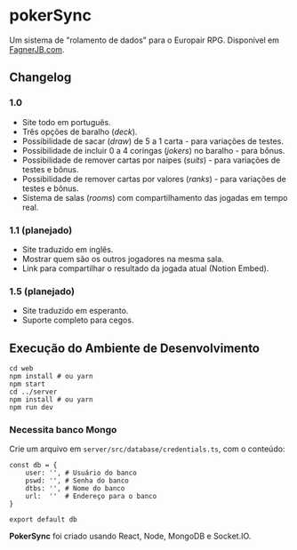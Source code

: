 # pokerSync
Um sistema de "rolamento de dados" para o Europair RPG.
Disponível em [FagnerJB.com](https://fagnerjb.com/app/pokersync).

## Changelog

### 1.0

* Site todo em português.
* Três opções de baralho (_deck_).
* Possibilidade de sacar (_draw_) de 5 a 1 carta - para variações de testes.
* Possibilidade de incluir 0 a 4 coringas (_jokers_) no baralho - para bônus.
* Possibilidade de remover cartas por naipes (_suits_) - para variações de testes e bônus.
* Possibilidade de remover cartas por valores (_ranks_) - para variações de testes e bônus.
* Sistema de salas (_rooms_) com compartilhamento das jogadas em tempo real.

### 1.1 (planejado)

* Site traduzido em inglês.
* Mostrar quem são os outros jogadores na mesma sala.
* Link para compartilhar o resultado da jogada atual (Notion Embed).

### 1.5 (planejado)

* Site traduzido em esperanto.
* Suporte completo para cegos.

## Execução do Ambiente de Desenvolvimento

```
cd web
npm install # ou yarn
npm start
cd ../server
npm install # ou yarn
npm run dev
```

### Necessita banco Mongo

Crie um arquivo em `server/src/database/credentials.ts`, com o conteúdo:
```
const db = {
    user: '', # Usuário do banco
    pswd: '', # Senha do banco
    dtbs: '', # Nome do banco
    url:  ''  # Endereço para o banco
}

export default db
```

**PokerSync** foi criado usando React, Node, MongoDB e Socket.IO.
